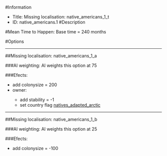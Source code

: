 #Information
 - Title: Missing localisation: native_americans_1_t
 - ID: native_americans.1
#Description

#Mean Time to Happen:
Base time = 240 months

#Options

___
##Missing localisation: native_americans_1_a

###AI weighting:
AI weights this option at 75


###Efects:<ul><li>add colonysize = 200</li><li>owner:</li><ul><li>add stability = -1</li><li>set country flag [natives_adapted_arctic](../flags/natives_adapted_arctic.md)</li></ul></ul>

___
##Missing localisation: native_americans_1_b

###AI weighting:
AI weights this option at 25


###Efects:<ul><li>add colonysize = -100</li></ul>
